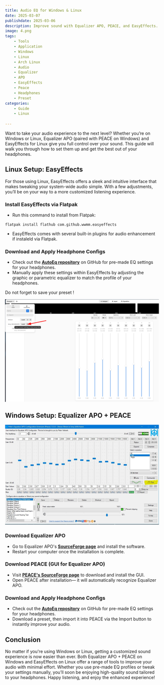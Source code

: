 ```yaml
---
title: Audio EQ for Windows & Linux
date: 2025-03-07
publishdate: 2025-03-06
description: Improve sound with Equalizer APO, PEACE, and EasyEffects.
image: 4.png
tags:
    - Tools
    - Application
    - Windows
    - Linux
    - Arch Linux
    - Audio
    - Equalizer
    - APO
    - EasyEffects
    - Peace
    - Headphones
    - Preset
categories:
    - Guide
    - Linux

---
```

Want to take your audio experience to the next level? Whether you’re on Windows or Linux, Equalizer APO (paired with PEACE on Windows) and EasyEffects for Linux give you full control over your sound. This guide will walk you through how to set them up and get the best out of your headphones.

## Linux Setup: EasyEffects

For those using Linux, EasyEffects offers a sleek and intuitive interface that makes tweaking your system-wide audio simple. With a few adjustments, you’ll be on your way to a more customized listening experience.

### Install EasyEffects via Flatpak
* Run this command to install from Flatpak:
```
flatpak install flathub com.github.wwmm.easyeffects
```
* EasyEffects comes with several built-in plugins for audio enhancement if instaleld via Flatpak.

### Download and Apply Headphone Configs
* Check out the <b>[AutoEq repository](https://github.com/jaakkopasanen/AutoEq/tree/master/results/oratory1990/over-ear)</b> on GitHub for pre-made EQ settings for your headphones.
*  Manually apply these settings within EasyEffects by adjusting the graphic or parametric equalizer to match the profile of your headphones.

Do not forget to save your preset !

![EasyEffects](3.png)


## Windows Setup: Equalizer APO + PEACE

![Equalizer APO + PEACE](1.jpeg)

### Download Equalizer APO
* Go to Equalizer APO's <b>[SourceForge page](https://sourceforge.net/projects/equalizerapo/)</b> and install the software.
* Restart your computer once the installation is complete.

### Download PEACE (GUI for Equalizer APO)
* Visit <b>[PEACE's SourceForge page](https://sourceforge.net/projects/peace-equalizer-apo-extension/)</b> to download and install the GUI.
* Open PEACE after installation— it will automatically recognize Equalizer APO.

### Download and Apply Headphone Configs
* Check out the <b>[AutoEq repository](https://github.com/jaakkopasanen/AutoEq/tree/master/results/oratory1990/over-ear)</b> on GitHub for pre-made EQ settings for your headphones.
* Download a preset, then import it into PEACE via the Import button to instantly improve your audio.

## Conclusion
No matter if you're using Windows or Linux, getting a customized sound experience is now easier than ever. Both Equalizer APO + PEACE on Windows and EasyEffects on Linux offer a range of tools to improve your audio with minimal effort. Whether you use pre-made EQ profiles or tweak your settings manually, you’ll soon be enjoying high-quality sound tailored to your headphones. Happy listening, and enjoy the enhanced experience!
